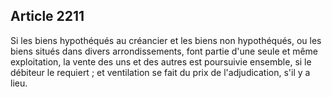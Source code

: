 Article 2211
----
Si les biens hypothéqués au créancier et les biens non hypothéqués, ou les biens
situés dans divers arrondissements, font partie d'une seule et même
exploitation, la vente des uns et des autres est poursuivie ensemble, si le
débiteur le requiert ; et ventilation se fait du prix de l'adjudication, s'il y
a lieu.
